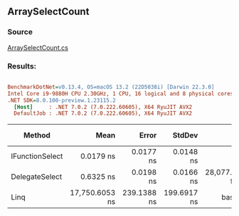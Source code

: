 ﻿## ArraySelectCount

### Source
[ArraySelectCount.cs](../../src/OptiLinq.Benchmark/ArraySelectCount.cs)

### Results:
``` ini

BenchmarkDotNet=v0.13.4, OS=macOS 13.2 (22D5038i) [Darwin 22.3.0]
Intel Core i9-9880H CPU 2.30GHz, 1 CPU, 16 logical and 8 physical cores
.NET SDK=8.0.100-preview.1.23115.2
  [Host]     : .NET 7.0.2 (7.0.222.60605), X64 RyuJIT AVX2
  DefaultJob : .NET 7.0.2 (7.0.222.60605), X64 RyuJIT AVX2


```
|          Method |           Mean |       Error |      StdDev |              Ratio | RatioSD | Allocated | Alloc Ratio |
|---------------- |---------------:|------------:|------------:|-------------------:|--------:|----------:|------------:|
| IFunctionSelect |      0.0179 ns |   0.0177 ns |   0.0148 ns |                 NA |      NA |         - |          NA |
|  DelegateSelect |      0.6325 ns |   0.0198 ns |   0.0166 ns | 28,077.367x faster | 663.97x |         - |          NA |
|            Linq | 17,750.6053 ns | 239.1388 ns | 199.6917 ns |           baseline |         |      48 B |             |
